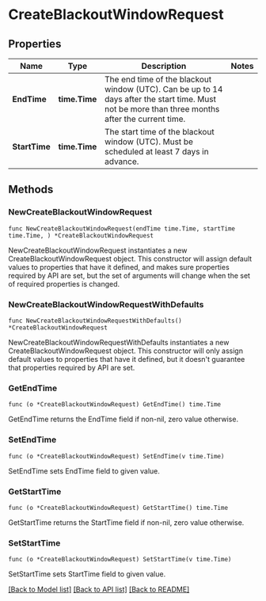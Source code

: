 # CreateBlackoutWindowRequest

## Properties

Name | Type | Description | Notes
------------ | ------------- | ------------- | -------------
**EndTime** | **time.Time** | The end time of the blackout window (UTC). Can be up to 14 days after the start time. Must not be more than three months after the current time. | 
**StartTime** | **time.Time** | The start time of the blackout window (UTC). Must be scheduled at least 7 days in advance. | 

## Methods

### NewCreateBlackoutWindowRequest

`func NewCreateBlackoutWindowRequest(endTime time.Time, startTime time.Time, ) *CreateBlackoutWindowRequest`

NewCreateBlackoutWindowRequest instantiates a new CreateBlackoutWindowRequest object.
This constructor will assign default values to properties that have it defined,
and makes sure properties required by API are set, but the set of arguments
will change when the set of required properties is changed.

### NewCreateBlackoutWindowRequestWithDefaults

`func NewCreateBlackoutWindowRequestWithDefaults() *CreateBlackoutWindowRequest`

NewCreateBlackoutWindowRequestWithDefaults instantiates a new CreateBlackoutWindowRequest object.
This constructor will only assign default values to properties that have it defined,
but it doesn't guarantee that properties required by API are set.

### GetEndTime

`func (o *CreateBlackoutWindowRequest) GetEndTime() time.Time`

GetEndTime returns the EndTime field if non-nil, zero value otherwise.

### SetEndTime

`func (o *CreateBlackoutWindowRequest) SetEndTime(v time.Time)`

SetEndTime sets EndTime field to given value.

### GetStartTime

`func (o *CreateBlackoutWindowRequest) GetStartTime() time.Time`

GetStartTime returns the StartTime field if non-nil, zero value otherwise.

### SetStartTime

`func (o *CreateBlackoutWindowRequest) SetStartTime(v time.Time)`

SetStartTime sets StartTime field to given value.


[[Back to Model list]](../README.md#documentation-for-models) [[Back to API list]](../README.md#documentation-for-api-endpoints) [[Back to README]](../README.md)


